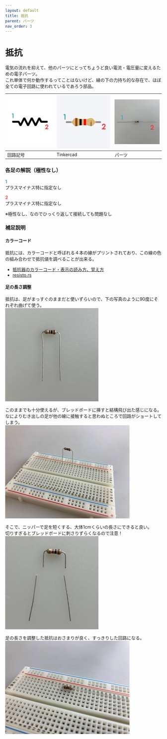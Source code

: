 ```yaml
---
layout: default
title: 抵抗
parent: パーツ
nav_order: 3
---
```


# 抵抗
電気の流れを抑えて、他のパーツにとってちょうど良い電流・電圧量に変えるための電子パーツ。<br>
これ単体で何か動作するってことはないけど、縁の下の力持ち的な存在で、ほぼ全ての電子回路に使われているであろう部品。<br>


|![回路記号](../images/component/resistor/resistor_icon.jpg)|![Tinkercad](../images/component/resistor/resistor_tinkercad.jpg)|![実物](../images/component/resistor/resistor_pinout.jpg)|
|:--|:--|:--|
|回路記号|Tinkercad|パーツ|

### 各足の解説（極性なし）
<span style="color:#36b1bf">**1**</span><br>
プラスマイナス特に指定なし

<span style="color:#f2484b">**2**</span><br>
プラスマイナス特に指定なし

※極性なし、なのでひっくり返して接続しても問題なし


### 補足説明

#### カラーコード
抵抗には、カラーコードと呼ばれる４本の線がプリントされており、この線の色の組み合わせで抵抗値を調べることが出来る。

- [抵抗器のカラーコード・表示の読み方、覚え方](https://www.akaneohm.com/column/marking/)
- [resisto.rs](http://resisto.rs/)

#### 足の長さ調整
抵抗は、足がまっすぐのままだと使いずらいので、下の写真のように90度にそれぞれ曲げて使う。<br>
![抵抗の足を曲げたとこ](../images/component/resistor/legtirm01.jpeg)

このままでも十分使えるが、ブレッドボードに挿すと結構飛び出た感じになる。<br>
なによりむき出しの足が他の線に接触すると思わぬところで回路がショートしてしまう。<br>
![背の高い抵抗の図](../images/component/resistor/legtrim02.jpeg)

そこで、ニッパーで足を短くする、大体1cmくらいの長さにできると良い。<br>
切りすぎるとブレッドボードに刺さりずらくなるので注意！<br>
![ニッパーで抵抗の足をトリミング](../images/component/resistor/legtrim03.jpeg)

足の長さを調整した抵抗はおさまりが良く、すっきりした回路になる。<br>
![ピタッと刺さった抵抗](../images/component/resistor/legtrim04.jpeg)